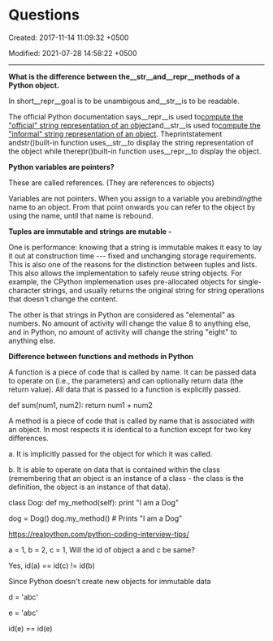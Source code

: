# Questions

Created: 2017-11-14 11:09:32 +0500

Modified: 2021-07-28 14:58:22 +0500

---

**What is the difference between the__str__and__repr__methods of a Python object.**

In short__repr__goal is to be unambigous and__str__is to be readable.



The official Python documentation says__repr__is used to[compute the "official" string representation of an object](http://docs.python.org/reference/datamodel.html#object.__repr__)and__str__is used to[compute the "informal" string representation of an object](http://docs.python.org/reference/datamodel.html#object.__str__). Theprintstatement andstr()built-in function uses__str__to display the string representation of the object while therepr()built-in function uses__repr__to display the object.



**Python variables are pointers?**

These are called references. (They are references to objects)



Variables are not pointers. When you assign to a variable you are*binding*the name to an object. From that point onwards you can refer to the object by using the name, until that name is rebound.



**Tuples are immutable and strings are mutable -**

One is performance: knowing that a string is immutable makes it easy to lay it out at construction time --- fixed and unchanging storage requirements. This is also one of the reasons for the distinction between tuples and lists. This also allows the implementation to safely reuse string objects. For example, the CPython implemenation uses pre-allocated objects for single-character strings, and usually returns the original string for string operations that doesn't change the content.



The other is that strings in Python are considered as "elemental" as numbers. No amount of activity will change the value 8 to anything else, and in Python, no amount of activity will change the string "eight" to anything else.



**Difference between functions and methods in Python**

A function is a piece of code that is called by name. It can be passed data to operate on (i.e., the parameters) and can optionally return data (the return value). All data that is passed to a function is explicitly passed.

def sum(num1, num2):
return num1 + num2



A method is a piece of code that is called by name that is associated with an object. In most respects it is identical to a function except for two key differences.

a.  It is implicitly passed for the object for which it was called.

b.  It is able to operate on data that is contained within the class (remembering that an object is an instance of a class - the class is the definition, the object is an instance of that data).



class Dog:
def my_method(self):
print "I am a Dog"

dog = Dog()
dog.my_method() # Prints "I am a Dog"



<https://realpython.com/python-coding-interview-tips/>



a = 1, b = 2, c = 1, Will the id of object a and c be same?

Yes, id(a) == id(c) != id(b)

Since Python doesn't create new objects for immutable data

d = 'abc'

e = 'abc'

id(e) == id(e)
